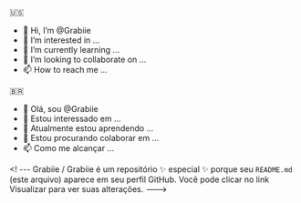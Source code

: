 🇺🇸

- 👋 Hi, I’m @Grabiie
- 👀 I’m interested in ...
- 🌱 I’m currently learning ...
- 💞️ I’m looking to collaborate on ...
- 📫 How to reach me ...

<!---
Grabiie/Grabiie is a ✨ special ✨ repository because its `README.md` (this file) appears on your GitHub profile.
You can click the Preview link to take a look at your changes.
--->

🇧🇷

- 👋 Olá, sou @Grabiie
- 👀 Estou interessado em ...
- 🌱 Atualmente estou aprendendo ...
- 💞️ Estou procurando colaborar em ...
- 📫 Como me alcançar ...

<! ---
Grabiie / Grabiie é um repositório ✨ especial ✨ porque seu `README.md` (este arquivo) aparece em seu perfil GitHub.
Você pode clicar no link Visualizar para ver suas alterações.
--->
